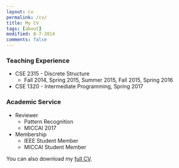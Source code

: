 ```yaml
---
layout: cv
permalink: /cv/
title: My CV
tags: [about]
modified: 8-7-2014
comments: false
---
```

  
### Teaching Experience
* CSE 2315 - Discrete Structure
    - Fall 2014, Spring 2015, Summer 2015, Fall 2015, Spring 2016
* CSE 1320 - Intermediate Programming, Spring 2017

### Academic Service
* Reviewer
    - Pattern Recognition
    - MICCAI 2017
* Membership
    - IEEE Student Member
    - MICCAI Student Member

You can also download my [full CV](https://www.dropbox.com/s/8d1fzqjcc7krz6q/JY_CV_2018.pdf?dl=0).

